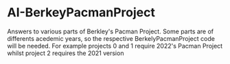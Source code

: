 # AI-BerkeyPacmanProject
Answers to various parts of Berkley's Pacman Project. Some parts are of differents acedemic years, so the respective BerkelyPacmanProject code will be needed. For example projects 0 and 1 require 2022's Pacman Project whilst project 2 requires the 2021 version
